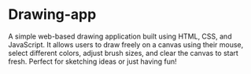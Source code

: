 # Drawing-app
A simple web-based drawing application built using HTML, CSS, and JavaScript. It allows users to draw freely on a canvas using their mouse, select different colors, adjust brush sizes, and clear the canvas to start fresh. Perfect for sketching ideas or just having fun!
